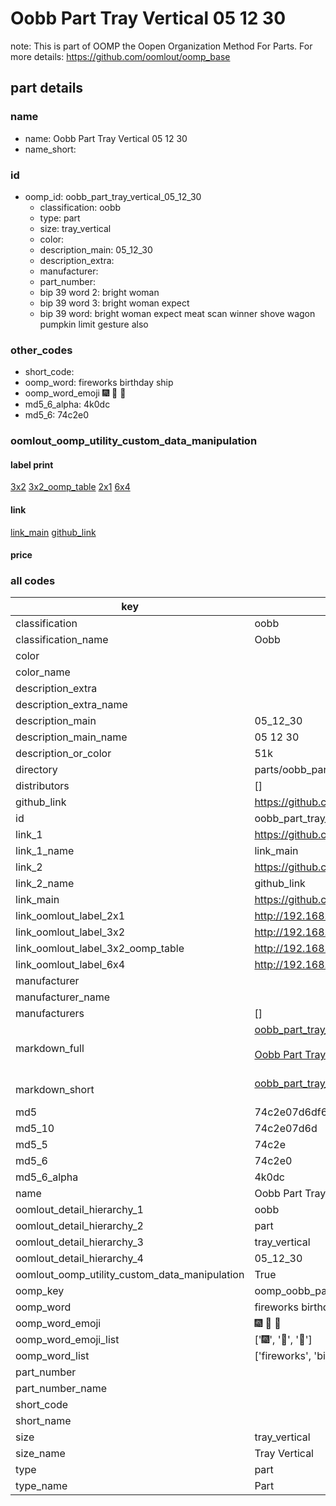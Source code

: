 # Oobb Part Tray Vertical 05 12 30  

note: This is part of OOMP the Oopen Organization Method For Parts. For more details: https://github.com/oomlout/oomp_base

##  part details





### name
* name: Oobb Part Tray Vertical 05 12 30
* name_short: 
### id
* oomp_id: oobb_part_tray_vertical_05_12_30
  * classification: oobb
  * type: part
  * size: tray_vertical
  * color: 
  * description_main: 05_12_30
  * description_extra: 
  * manufacturer: 
  * part_number: 
  * bip 39 word 2: bright woman
  * bip 39 word 3: bright woman expect
  * bip 39 word: bright woman expect meat scan winner shove wagon pumpkin limit gesture also

### other_codes
* short_code: 
* oomp_word: fireworks birthday ship
* oomp_word_emoji :fireworks: :birthday: :ship:
* md5_6_alpha: 4k0dc
* md5_6: 74c2e0






### oomlout_oomp_utility_custom_data_manipulation
#### label print
[3x2](http://192.168.1.245:1112/?label=oomp%204k0dc)
[3x2_oomp_table](http://192.168.1.107:1112/?label=oomp%204k0dc)
[2x1](http://192.168.1.242:1112/?label=oomp%204k0dc)
[6x4](http://192.168.1.55:1112/?label=oomp%204k0dc)    

#### link

[link_main](https://github.com/oomlout/oomlout_oomp_current_version_messy/tree/main/parts/oobb_part_tray_vertical_05_12_30) [github_link](https://github.com/oomlout/oomlout_oomp_part_src/tree/main/parts/oobb_part_tray_vertical_05_12_30)                             

#### price







### all codes 
| key | value |  
| --- | --- |  
| classification | oobb |  
| classification_name | Oobb |  
| color |  |  
| color_name |  |  
| description_extra |  |  
| description_extra_name |  |  
| description_main | 05_12_30 |  
| description_main_name | 05 12 30 |  
| description_or_color | 51k |  
| directory | parts/oobb_part_tray_vertical_05_12_30 |  
| distributors | [] |  
| github_link | https://github.com/oomlout/oomlout_oomp_part_src/tree/main/parts/oobb_part_tray_vertical_05_12_30 |  
| id | oobb_part_tray_vertical_05_12_30 |  
| link_1 | https://github.com/oomlout/oomlout_oomp_current_version_messy/tree/main/parts/oobb_part_tray_vertical_05_12_30 |  
| link_1_name | link_main |  
| link_2 | https://github.com/oomlout/oomlout_oomp_part_src/tree/main/parts/oobb_part_tray_vertical_05_12_30 |  
| link_2_name | github_link |  
| link_main | https://github.com/oomlout/oomlout_oomp_current_version_messy/tree/main/parts/oobb_part_tray_vertical_05_12_30 |  
| link_oomlout_label_2x1 | http://192.168.1.242:1112/?label=oomp%204k0dc |  
| link_oomlout_label_3x2 | http://192.168.1.245:1112/?label=oomp%204k0dc |  
| link_oomlout_label_3x2_oomp_table | http://192.168.1.107:1112/?label=oomp%204k0dc |  
| link_oomlout_label_6x4 | http://192.168.1.55:1112/?label=oomp%204k0dc |  
| manufacturer |  |  
| manufacturer_name |  |  
| manufacturers | [] |  
| markdown_full | [oobb_part_tray_vertical_05_12_30](https://github.com/oomlout/oomlout_oomp_current_version_messy/tree/main/parts/oobb_part_tray_vertical_05_12_30)<br>[](https://github.com/oomlout/oomlout_oomp_current_version_messy/tree/main/parts/oobb_part_tray_vertical_05_12_30)<br>[Oobb Part Tray Vertical 05 12 30](https://github.com/oomlout/oomlout_oomp_current_version_messy/tree/main/parts/oobb_part_tray_vertical_05_12_30)<br><br> |  
| markdown_short | [oobb_part_tray_vertical_05_12_30](https://github.com/oomlout/oomlout_oomp_current_version_messy/tree/main/parts/oobb_part_tray_vertical_05_12_30)<br><br> |  
| md5 | 74c2e07d6df658e3efe018a0a0bf38e0 |  
| md5_10 | 74c2e07d6d |  
| md5_5 | 74c2e |  
| md5_6 | 74c2e0 |  
| md5_6_alpha | 4k0dc |  
| name | Oobb Part Tray Vertical 05 12 30 |  
| oomlout_detail_hierarchy_1 | oobb |  
| oomlout_detail_hierarchy_2 | part |  
| oomlout_detail_hierarchy_3 | tray_vertical |  
| oomlout_detail_hierarchy_4 | 05_12_30 |  
| oomlout_oomp_utility_custom_data_manipulation | True |  
| oomp_key | oomp_oobb_part_tray_vertical_05_12_30 |  
| oomp_word | fireworks birthday ship |  
| oomp_word_emoji | :fireworks: :birthday: :ship: |  
| oomp_word_emoji_list | [':fireworks:', ':birthday:', ':ship:'] |  
| oomp_word_list | ['fireworks', 'birthday', 'ship'] |  
| part_number |  |  
| part_number_name |  |  
| short_code |  |  
| short_name |  |  
| size | tray_vertical |  
| size_name | Tray Vertical |  
| type | part |  
| type_name | Part |  
